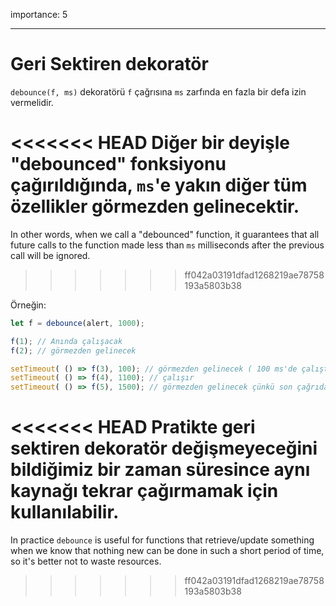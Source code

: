 importance: 5

---

# Geri Sektiren dekoratör

`debounce(f, ms)` dekoratörü `f` çağrısına `ms` zarfında en fazla bir defa izin vermelidir.

<<<<<<< HEAD
Diğer bir deyişle "debounced" fonksiyonu çağırıldığında, `ms`'e yakın diğer tüm özellikler görmezden gelinecektir.
=======
In other words, when we call a "debounced" function, it guarantees that all future calls to the function made less than `ms` milliseconds after the previous call will be ignored.
>>>>>>> ff042a03191dfad1268219ae78758193a5803b38

Örneğin:

```js no-beautify
let f = debounce(alert, 1000);

f(1); // Anında çalışacak
f(2); // görmezden gelinecek

setTimeout( () => f(3), 100); // görmezden gelinecek ( 100 ms'de çalıştığından )
setTimeout( () => f(4), 1100); // çalışır
setTimeout( () => f(5), 1500); // görmezden gelinecek çünkü son çağrıdan itibaren 1000ms'den az bir zaman geçmiştir.
```

<<<<<<< HEAD
Pratikte geri sektiren dekoratör değişmeyeceğini bildiğimiz bir zaman süresince aynı kaynağı tekrar çağırmamak için kullanılabilir.
=======
In practice `debounce` is useful for functions that retrieve/update something when we know that nothing new can be done in such a short period of time, so it's better not to waste resources.
>>>>>>> ff042a03191dfad1268219ae78758193a5803b38
